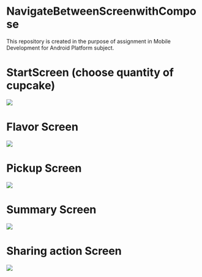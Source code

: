 # NavigateBetweenScreenwithCompose
This repository is created in the purpose of assignment in Mobile Development for Android Platform subject.

# StartScreen (choose quantity of cupcake)
![](https://github.com/Rus1999/NavigateBetweenScreenwithCompose/blob/master/capture/Screenshot_20221013_222923.png)<br>

# Flavor Screen
![](https://github.com/Rus1999/NavigateBetweenScreenwithCompose/blob/master/capture/Screenshot_20221013_222941.png)<br>

# Pickup Screen
![](https://github.com/Rus1999/NavigateBetweenScreenwithCompose/blob/master/capture/Screenshot_20221013_222952.png)<br>

# Summary Screen
![](https://github.com/Rus1999/NavigateBetweenScreenwithCompose/blob/master/capture/Screenshot_20221013_222959.png)<br>

# Sharing action Screen
![](https://github.com/Rus1999/NavigateBetweenScreenwithCompose/blob/master/capture/Screenshot_20221013_223007.png)<br>